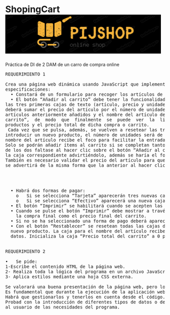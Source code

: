 # ShopingCart <img src="img/logo.PNG" alt="logo" title="logo" />
Práctica de DI de 2 DAM de un carro de compra online

<pre>
REQUERIMIENTO 1

Crea una página web dinámica usando JavaScript que implemente las siguientes 
especificaciones:
  •	Constará de un formulario para recoger los artículos de un carrito de compra.
  •	El botón “Añadir al carrito” debe tener la funcionalidad siguiente: cuando el usuario rellene 
las tres primeras cajas de texto (artículo, precio y unidades) y haga clic sobre dicho botón, 
deberá sumar el precio del artículo por el número de unidades al “Precio total carrito” de los 
artículos anteriormente añadidos y el nombre del artículo deberá añadirse a “Artículos en el 
carrito”,  de  modo  que  finalmente  se  puede  ver  la  lista  total  de  la  compra  con  todos  los 
productos y el precio total de dicha compra o carrito. 
 Cada vez que se pulsa, además, se vuelven a resetear las tres primeras cajas para poder 
introducir un nuevo producto, el número de unidades será de 1 por defecto. La caja para el 
nombre del artículo recibe el foco para facilitar la entrada de datos.
Solo se podrán añadir ítems al carrito si se completan tanto el artículo como su precio. Si alguno 
de los dos faltase al hacer clic sobre el botón “Añadir al carrito”, se mostraría un texto al lado de 
la caja correspondiente advirtiéndolo, además se haría el foco de nuevo en la caja.
También es necesario validar el precio del artículo para que solo acepte datos numéricos, sino 
se advertirá de la misma forma que la anterior al hacer clic en el botón “Añadir al carrito”.




  •	Habrá dos formas de pagar:
    o	Si se selecciona “Tarjeta” aparecerán tres nuevas cajas de texto para introducir los datos de la tarjeta bancaria. 
    o	Si se selecciona “Efectivo” aparecerá una nueva caja de texto con el importe total del carrito.
  •	El botón “Imprimir” se habilitará cuando se acepten las condiciones de compra.
  •	Cuando se pulse el botón “Imprimir” debe mostrar a través de una ventana, tanto la lista de 
    la compra final como el precio final del carrito.
  •	Si no se ha seleccionado una forma de pago deberá aparecer el mensaje “Seleccione una forma de pago”.
  •	Con el botón “Restablecer” se resetean todas las cajas de texto para poder introducir un 
  nuevo producto. La caja para el nombre del artículo recibe el foco para facilitar la entrada de 
  datos. Inicializa la caja “Precio total del carrito” a 0 para facilitar las operaciones aritméticas.
  

REQUERIMIENTO 2

•	Se pide: 
1-Escribe el contenido HTML de la página web. 
2- Realiza toda la lógica del programa en un archivo JavaScript externo. 
3- Aplica estilos mediante una hoja CSS externa. 

Se valorará una buena presentación de la página web, pero lo importante es la parte funcional de JavaScript. 
Es fundamental que durante la ejecución de la aplicación web no se produzcan excepciones ni ningún tipo de error. 
Habrá que gestionarlos y tenerlos en cuenta desde el código.
Probad con la introducción de diferentes tipos de datos o dejando las cajas vacías.  En todo momento habrá que informar 
al usuario de las necesidades del programa.

</pre>
